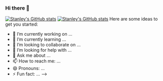 ### Hi there 👋
[![Stanley's GitHub stats](https://github-readme-stats.vercel.app/api?username=StanleyGoffinet)](https://github.com/anuraghazra/github-readme-stats)
[![Stanley's GitHub stats](https://github-readme-stats.vercel.app/api?username=StanleyGoffinet)](https://github.com/anuraghazra/github-readme-stats)
Here are some ideas to get you started:

- 🔭 I’m currently working on ...
- 🌱 I’m currently learning ...
- 👯 I’m looking to collaborate on ...
- 🤔 I’m looking for help with ...
- 💬 Ask me about ...
- 📫 How to reach me: ...
- 😄 Pronouns: ...
- ⚡ Fun fact: ...
-->
